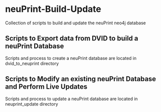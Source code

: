# neuPrint-Build-Update
Collection of scripts to build and update the neuPrint neo4j database

## Scripts to Export data from DVID to build a neuPrint Database
Scripts and process to create a neuPrint database are located in dvid_to_neuprint directory

## Scripts to Modify an existing neuPrint Database and Perform Live Updates
Scripts	and process to update a neuPrint database are located in neuprint_update directory
